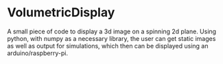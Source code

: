 # VolumetricDisplay
A small piece of code to display a 3d image on a spinning 2d plane. 
Using python, with numpy as a necessary library, the user can get static images as well as output for simulations, which then can be displayed using an arduino/raspberry-pi.
